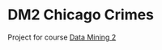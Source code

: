 # DM2 Chicago Crimes

Project for course [Data Mining 2](https://sigarra.up.pt/fcup/pt/ucurr_geral.ficha_uc_view?pv_ocorrencia_id=507421)

